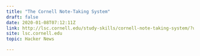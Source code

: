 ```yaml
---
title: "The Cornell Note-Taking System"
draft: false
date: 2020-01-08T07:12:11Z
link: http://lsc.cornell.edu/study-skills/cornell-note-taking-system/?utm_medium=RSS&utm_source=hune
site: lsc.cornell.edu
topic: Hacker News  

---
```

